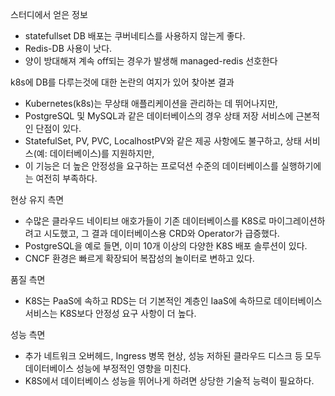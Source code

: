 스터디에서 얻은 정보
- statefullset DB 배포는 쿠버네티스를 사용하지 않는게 좋다.
- Redis-DB 사용이 낫다.
- 양이 방대해져 계속 off되는 경우가 발생해 managed-redis 선호한다

k8s에 DB를 다루는것에 대한 논란의 여지가 있어 찾아본 결과
- Kubernetes(k8s)는 무상태 애플리케이션을 관리하는 데 뛰어나지만,
- PostgreSQL 및 MySQL과 같은 데이터베이스의 경우 상태 저장 서비스에 근본적인 단점이 있다.
- StatefulSet, PV, PVC, LocalhostPV와 같은 제공 사항에도 불구하고, 상태 서비스(예: 데이터베이스)를 지원하지만,
- 이 기능은 더 높은 안정성을 요구하는 프로덕션 수준의 데이터베이스를 실행하기에는 여전히 부족하다.

현상 유지 측면
- 수많은 클라우드 네이티브 애호가들이 기존 데이터베이스를 K8S로 마이그레이션하려고 시도했고, 그 결과 데이터베이스용 CRD와 Operator가 급증했다.
- PostgreSQL을 예로 들면, 이미 10개 이상의 다양한 K8S 배포 솔루션이 있다.
- CNCF 환경은 빠르게 확장되어 복잡성의 놀이터로 변하고 있다.

품질 측면
- K8S는 PaaS에 속하고 RDS는 더 기본적인 계층인 IaaS에 속하므로 데이터베이스 서비스는 K8S보다 안정성 요구 사항이 더 높다. 

성능 측면
- 추가 네트워크 오버헤드, Ingress 병목 현상, 성능 저하된 클라우드 디스크 등 모두 데이터베이스 성능에 부정적인 영향을 미친다.
- K8S에서 데이터베이스 성능을 뛰어나게 하려면 상당한 기술적 능력이 필요하다.
